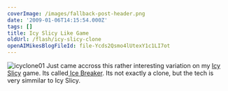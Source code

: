 ```yaml
---
coverImage: /images/fallback-post-header.png
date: '2009-01-06T14:15:54.000Z'
tags: []
title: Icy Slicy Like Game
oldUrl: /flash/icy-slicy-clone
openAIMikesBlogFileId: file-Ycds2Qsmo4lUtexY1c1LI7ot
---
```


![icyclone01](/wp-content/uploads/2009/01/icyclone01.png "icyclone01")
Just came accross this rather interesting variation on my [Icy Slicy](https://www.mikecann.blog/?p=255) game. Its called[ Ice Breaker](https://www.nitrome.com/games/icebreaker/). Its not exactly a clone, but the tech is very simmilar to Icy Slicy.
